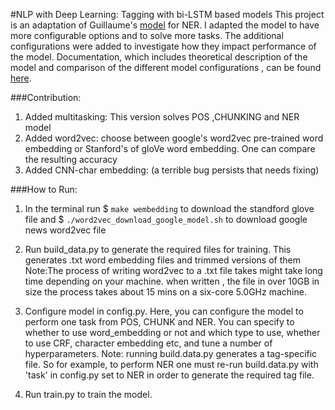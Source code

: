 #NLP with Deep Learning: Tagging with bi-LSTM based models
This project is an adaptation of Guillaume's [model](https://github.com/guillaumegenthial/sequence_tagging) for NER.
I adapted the model to have more configurable options and to solve
more tasks. The additional configurations were added to investigate how they
impact performance of the model. 
Documentation, which includes theoretical description of the model and comparison of the different model configurations , can be found [here](https://docs.google.com/document/d/1jxlbAKcsZcQvHh4u2prLgnfnNJMH4AJwVxf-i5xwtoM/edit?usp=sharing).

###Contribution:
1. Added multitasking: This version solves POS ,CHUNKING and NER model
2. Added word2vec: choose between google's word2vec pre-trained word embedding or Stanford's of gloVe word embedding. 
One can compare the resulting accuracy
3. Added CNN-char embedding: (a terrible bug persists that needs fixing) 

###How to Run:
1. In the terminal run
$ `make wembedding` 
to download the standford glove file and 
$ `./word2vec_download_google_model.sh`
to download google news word2vec file

2. Run build_data.py to generate the required files for training.
This generates .txt word embedding files and trimmed versions of them
Note:The process of writing word2vec to a .txt file takes might take
long time depending on your machine. when written , the file in over 10GB in size
the process takes about 15 mins on a six-core 5.0GHz  machine. 

3. Configure model in config.py.
Here, you can configure the model to perform one task from POS, CHUNK and NER.
You can specify to whether to use word_embedding or not and which type to use, whether to use CRF, character 
embedding etc, and tune a number of hyperparameters. 
Note: running build.data.py generates a tag-specific file. 
So for example, to perform NER one must re-run build.data.py 
with 'task' in config.py set to NER in order to generate the required tag file.

4. Run train.py to train the model.







